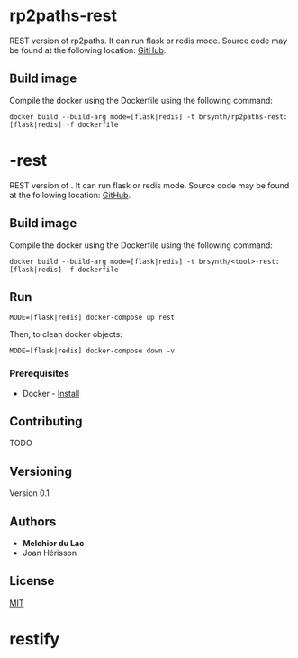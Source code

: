 # rp2paths-rest

REST version of rp2paths. It can run flask or redis mode. Source code may be found at the following location: [GitHub](https://github.com/brsynth/restify).

## Build image

Compile the docker using the Dockerfile using the following command:

```
docker build --build-arg mode=[flask|redis] -t brsynth/rp2paths-rest:[flask|redis] -f dockerfile
```

# <tool>-rest

REST version of <tool>. It can run flask or redis mode. Source code may be found at the following location: [GitHub](https://github.com/brsynth/restify).

## Build image

Compile the docker using the Dockerfile using the following command:

```
docker build --build-arg mode=[flask|redis] -t brsynth/<tool>-rest:[flask|redis] -f dockerfile
```


## Run

```
MODE=[flask|redis] docker-compose up rest
```

Then, to clean docker objects:
```
MODE=[flask|redis] docker-compose down -v
```

### Prerequisites

* Docker - [Install](https://docs.docker.com/v17.09/engine/installation/)

## Contributing

TODO

## Versioning

Version 0.1

## Authors

* **Melchior du Lac**
* Joan Hérisson

## License

[MIT](https://github.com/brsynth/rp2paths/blob/master/LICENSE.txt)
# restify
